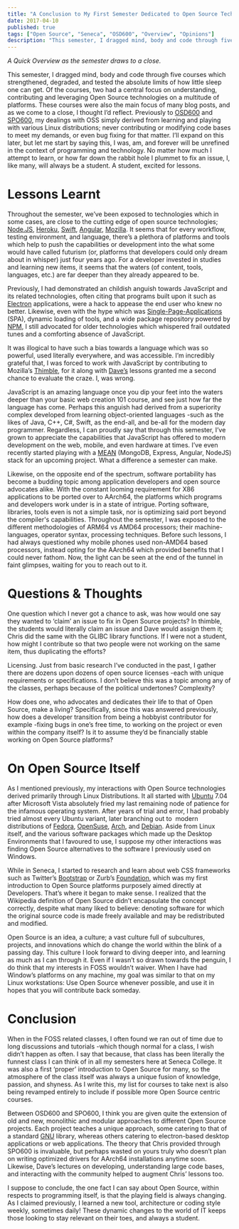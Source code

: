 ```yaml
---
title: "A Conclusion to My First Semester Dedicated to Open Source Technologies"
date: 2017-04-10
published: true
tags: ["Open Source", "Seneca", "OSD600", "Overview", "Opinions"]
description: "This semester, I dragged mind, body and code through five courses which strengthened, degraded, and tested the absolute limits of how little sleep one can get. Of the courses, two had a central focus on understanding, contributing and leveraging Open Source technologies on a multitude of platforms."
---
```


_A Quick Overview as the semester draws to a close._

This semester, I dragged mind, body and code through five courses which strengthened, degraded, and tested the absolute limits of how little sleep one can get. Of the courses, two had a central focus on understanding, contributing and leveraging Open Source technologies on a multitude of platforms. These courses were also the main focus of many blog posts, and as we come to a close, I thought I’d reflect. Previously to [OSD600](https://wiki.cdot.senecacollege.ca/wiki/OSD600) and [SPO600](https://wiki.cdot.senecacollege.ca/wiki/SPO600), my dealings with OSS simply derived from learning and playing with various Linux distributions; never contributing or modifying code bases to meet my demands, or even bug fixing for that matter. I’ll expand on this later, but let me start by saying this, I was, am, and forever will be unrefined in the context of programming and technology. No matter how much I attempt to learn, or how far down the rabbit hole I plummet to fix an issue, I, like many, will always be a student. A student, excited for lessons.

# Lessons Learnt

Throughout the semester, we’ve been exposed to technologies which in some cases, are close to the cutting edge of open source technologies; [Node.JS](https://nodejs.org/en/), [Heroku](https://www.heroku.com/), [Swift](https://swift.org/), [Angular](https://angularjs.org/), [Mozilla](https://www.mozilla.org/en-US/). It seems that for every workflow, testing environment, and language, there’s a plethora of platforms and tools which help to push the capabilities or development into the what some would have called futurism (or, platforms that developers could only dream about in whisper) just four years ago. For a developer invested in studies and learning new items, it seems that the waters (of content, tools, languages, etc.) are far deeper than they already appeared to be.

Previously, I had demonstrated an childish anguish towards JavaScript and its related technologies, often citing that programs built upon it such as [Electron](https://electron.atom.io/) applications, were a hack to appease the end user who knew no better. Likewise, even with the hype which was [Single-Page-Applications](https://www.codeschool.com/beginners-guide-to-web-development/single-page-applications) (SPA), dynamic loading of tools, and a wide package repository powered by [NPM](https://www.npmjs.com/), I still advocated for older technologies which whispered frail outdated tunes and a comforting absence of JavaScript.

It was illogical to have such a bias towards a language which was so powerful, used literally everywhere, and was accessible. I’m incredibly grateful that, I was forced to work with JavaScript by contributing to Mozilla’s [Thimble](http://thimble.mozilla.org), for it along with [Dave’s](http://www.github.com/humpd) lessons granted me a second chance to evaluate the craze. I, was wrong.

JavaScript is an amazing language once you dip your feet into the waters deeper than your basic web creation 101 course, and see just how far the language has come. Perhaps this anguish had derived from a superiority complex developed from learning object-oriented languages -such as the likes of Java, C++, C#, Swift, as the end-all, and be-all for the modern day programmer. Regardless, I can proudly say that through this semester, I’ve grown to appreciate the capabilities that JavaScript has offered to modern development on the web, mobile, and even hardware at times. I’ve even recently started playing with a [MEAN](http://mean.io/) (MongoDB, Express, Angular, NodeJS) stack for an upcoming project. What a difference a semester can make.

Likewise, on the opposite end of the spectrum, software portability has become a budding topic among application developers and open source advocates alike. With the constant looming requirement for X86 applications to be ported over to AArch64, the platforms which programs and developers work under is in a state of intrigue. Porting software, libraries, tools even is not a simple task, nor is optimizing said port beyond the compiler's capabilities. Throughout the semester, I was exposed to the different methodologies of ARM64 vs AMD64 processors; their machine-languages, operator syntax, processing techniques. Before such lessons, I had always questioned why mobile phones used non-AMD64 based processors, instead opting for the AArch64 which provided benefits that I could never fathom. Now, the light can be seen at the end of the tunnel in faint glimpses, waiting for you to reach out to it.

# Questions & Thoughts

One question which I never got a chance to ask, was how would one say they wanted to ‘claim’ an issue to fix in Open Source projects? In thimble, the students would literally claim an issue and Dave would assign them it; Chris did the same with the GLIBC library functions. If I were not a student, how might I contribute so that two people were not working on the same item, thus duplicating the efforts?

Licensing. Just from basic research I’ve conducted in the past, I gather there are dozens upon dozens of open source licenses -each with unique requirements or specifications. I don’t believe this was a topic among any of the classes, perhaps because of the political undertones? Complexity?

How does one, who advocates and dedicates their life to that of Open Source, make a living? Specifically, since this was answered previously, how does a developer transition from being a hobbyist contributor for example -fixing bugs in one’s free time, to working on the project or even within the company itself? Is it to assume they’d be financially stable working on Open Source platforms?

# On Open Source Itself

As I mentioned previously, my interactions with Open Source technologies derived primarily through Linux Distributions. It all started with [Ubuntu](https://www.ubuntu.com/) 7.04 after Microsoft Vista absolutely fried my last remaining node of patience for the infamous operating system. After years of trial and error, I had probably tried almost every Ubuntu variant, later branching out to  modern distributions of [Fedora](http://fedoraproject.org/), [OpenSuse](https://en.opensuse.org/), [Arch](https://www.archlinux.org/), and [Debian](https://www.debian.org/). Aside from Linux itself, and the various software packages which made up the Desktop Environments that I favoured to use, I suppose my other interactions was finding Open Source alternatives to the software I previously used on Windows.

While in Seneca, I started to research and learn about web CSS frameworks such as Twitter’s [Bootstrap](http://getbootstrap.com/) or Zurb’s [Foundation](http://foundation.zurb.com/), which was my first introduction to Open Source platforms purposely aimed directly at Developers. That’s where it began to make sense. I realized that the Wikipedia definition of Open Source didn’t encapsulate the concept correctly, despite what many liked to believe: denoting software for which the original source code is made freely available and may be redistributed and modified.

Open Source is an idea, a culture; a vast culture full of subcultures, projects, and innovations which do change the world within the blink of a passing day. This culture I look forward to diving deeper into, and learning as much as I can through it. Even if I wasn’t so drawn towards the penguin, I do think that my interests in FOSS wouldn’t waiver. When I have had Window’s platforms on any machine, my goal was similar to that on my Linux workstations: Use Open Source whenever possible, and use it in hopes that you will contribute back someday.

# Conclusion

When in the FOSS related classes, I often found we ran out of time due to long discussions and tutorials -which though normal for a class, I wish didn’t happen as often. I say that because, that class has been literally the funnest class I can think of in all my semesters here at Seneca College. It was also a first ‘proper’ introduction to Open Source for many, so the atmosphere of the class itself was always a unique fusion of knowledge, passion, and shyness. As I write this, my list for courses to take next is also being revamped entirely to include if possible more Open Source centric courses.

Between OSD600 and SPO600, I think you are given quite the extension of old and new, monolithic and modular approaches to different Open Source projects. Each project teaches a unique approach, some catering to that of a standard [GNU](https://www.gnu.org/software/libc/) library, whereas others catering to electron-based desktop applications or web applications. The theory that Chris provided through SPO600 is invaluable, but perhaps wasted on yours truly who doesn’t plan on writing optimized drivers for AArch64 installations anytime soon. Likewise, Dave’s lectures on developing, understanding large code bases, and interacting with the community helped to augment Chris’ lessons too.

I suppose to conclude, the one fact I can say about Open Source, within respects to programming itself, is that the playing field is always changing. As I claimed previously, I learned a new tool, architecture or coding style weekly, sometimes daily! These dynamic changes to the world of IT keeps those looking to stay relevant on their toes, and always a student.
